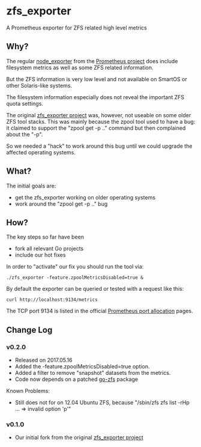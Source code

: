 # zfs_exporter

A Prometheus exporter for ZFS related high level metrics

## Why?

The regular [node_exporter](https://github.com/prometheus/node_exporter) from the [Prometheus project](https://prometheus.io) does include filesystem metrics as well as some ZFS related information.

But the ZFS information is very low level and not available on SmartOS or other Solaris-like systems.

The filesystem information especially does not reveal the important ZFS quota settings.

The original [zfs_exporter project](https://github.com/eliothedeman/zfs_exporter) was, however, not useable on some older ZFS tool stacks. This was mainly because the zpool tool used to have a bug: it claimed to support the "zpool get -p .." command but then complained about the "-p".

So we needed a "hack" to work around this bug until we could upgrade the affected operating systems.

## What?

The initial goals are:

- get the zfs_exporter working on older operating systems
- work around the "zpool get -p .." bug

## How?

The key steps so far have been

- fork all relevant Go projects
- include our hot fixes

In order to "activate" our fix you should run the tool via:

    ./zfs_exporter -feature.zpoolMetricsDisabled=true &
     
By default the exporter can be queried or tested with a request like this:

    curl http://localhost:9134/metrics
   
The TCP port 9134 is listed in the official [Prometheus port allocation](https://github.com/prometheus/prometheus/wiki/Default-port-allocations) pages.
     
     
## Change Log

### v0.2.0

- Released on 2017.05.16
- Added the -feature.zpoolMetricsDisabled=true option.
- Added a filter to remove "snapshot" datasets from the metrics.
- Code now depends on a patched [go-zfs](https://github.com/tomi-engel/go-zfs) package 

Known Problems:

- Still does not for on 12.04 Ubuntu ZFS, because "/sbin/zfs zfs list -rHp ... => invalid option 'p'"


### v0.1.0

- Our initial fork from the original [zfs_exporter project](https://github.com/eliothedeman/zfs_exporter)


